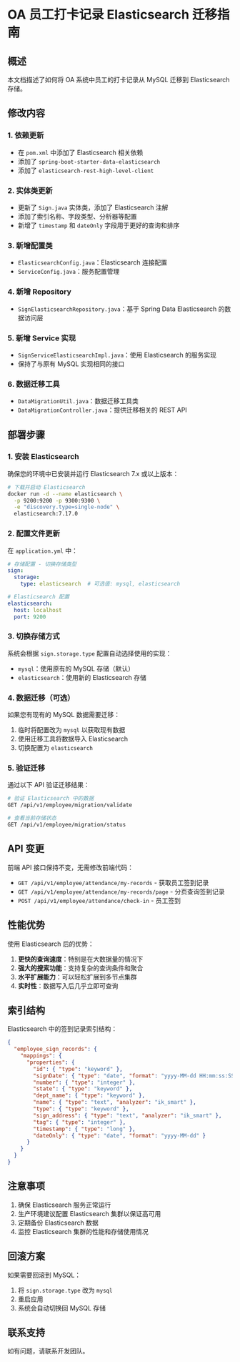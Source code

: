 # OA 员工打卡记录 Elasticsearch 迁移指南

## 概述

本文档描述了如何将 OA 系统中员工的打卡记录从 MySQL 迁移到 Elasticsearch 存储。

## 修改内容

### 1. 依赖更新
- 在 `pom.xml` 中添加了 Elasticsearch 相关依赖
- 添加了 `spring-boot-starter-data-elasticsearch`
- 添加了 `elasticsearch-rest-high-level-client`

### 2. 实体类更新
- 更新了 `Sign.java` 实体类，添加了 Elasticsearch 注解
- 添加了索引名称、字段类型、分析器等配置
- 新增了 `timestamp` 和 `dateOnly` 字段用于更好的查询和排序

### 3. 新增配置类
- `ElasticsearchConfig.java`：Elasticsearch 连接配置
- `ServiceConfig.java`：服务配置管理

### 4. 新增 Repository
- `SignElasticsearchRepository.java`：基于 Spring Data Elasticsearch 的数据访问层

### 5. 新增 Service 实现
- `SignServiceElasticsearchImpl.java`：使用 Elasticsearch 的服务实现
- 保持了与原有 MySQL 实现相同的接口

### 6. 数据迁移工具
- `DataMigrationUtil.java`：数据迁移工具类
- `DataMigrationController.java`：提供迁移相关的 REST API

## 部署步骤

### 1. 安装 Elasticsearch

确保您的环境中已安装并运行 Elasticsearch 7.x 或以上版本：

```bash
# 下载并启动 Elasticsearch
docker run -d --name elasticsearch \
  -p 9200:9200 -p 9300:9300 \
  -e "discovery.type=single-node" \
  elasticsearch:7.17.0
```

### 2. 配置文件更新

在 `application.yml` 中：

```yaml
# 存储配置 - 切换存储类型
sign:
  storage:
    type: elasticsearch  # 可选值: mysql, elasticsearch

# Elasticsearch 配置
elasticsearch:
  host: localhost
  port: 9200
```

### 3. 切换存储方式

系统会根据 `sign.storage.type` 配置自动选择使用的实现：
- `mysql`：使用原有的 MySQL 存储（默认）
- `elasticsearch`：使用新的 Elasticsearch 存储

### 4. 数据迁移（可选）

如果您有现有的 MySQL 数据需要迁移：

1. 临时将配置改为 `mysql` 以获取现有数据
2. 使用迁移工具将数据导入 Elasticsearch
3. 切换配置为 `elasticsearch`

### 5. 验证迁移

通过以下 API 验证迁移结果：

```bash
# 验证 Elasticsearch 中的数据
GET /api/v1/employee/migration/validate

# 查看当前存储状态
GET /api/v1/employee/migration/status
```

## API 变更

前端 API 接口保持不变，无需修改前端代码：

- `GET /api/v1/employee/attendance/my-records` - 获取员工签到记录
- `GET /api/v1/employee/attendance/my-records/page` - 分页查询签到记录
- `POST /api/v1/employee/attendance/check-in` - 员工签到

## 性能优势

使用 Elasticsearch 后的优势：

1. **更快的查询速度**：特别是在大数据量的情况下
2. **强大的搜索功能**：支持复杂的查询条件和聚合
3. **水平扩展能力**：可以轻松扩展到多节点集群
4. **实时性**：数据写入后几乎立即可查询

## 索引结构

Elasticsearch 中的签到记录索引结构：

```json
{
  "employee_sign_records": {
    "mappings": {
      "properties": {
        "id": { "type": "keyword" },
        "signDate": { "type": "date", "format": "yyyy-MM-dd HH:mm:ss:SSS" },
        "number": { "type": "integer" },
        "state": { "type": "keyword" },
        "dept_name": { "type": "keyword" },
        "name": { "type": "text", "analyzer": "ik_smart" },
        "type": { "type": "keyword" },
        "sign_address": { "type": "text", "analyzer": "ik_smart" },
        "tag": { "type": "integer" },
        "timestamp": { "type": "long" },
        "dateOnly": { "type": "date", "format": "yyyy-MM-dd" }
      }
    }
  }
}
```

## 注意事项

1. 确保 Elasticsearch 服务正常运行
2. 生产环境建议配置 Elasticsearch 集群以保证高可用
3. 定期备份 Elasticsearch 数据
4. 监控 Elasticsearch 集群的性能和存储使用情况

## 回滚方案

如果需要回滚到 MySQL：

1. 将 `sign.storage.type` 改为 `mysql`
2. 重启应用
3. 系统会自动切换回 MySQL 存储

## 联系支持

如有问题，请联系开发团队。 